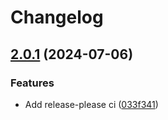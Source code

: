 # Changelog

## [2.0.1](https://github.com/XayahSuSuSu/Android-DataBackup/compare/2.0.1...v2.0.1) (2024-07-06)


### Features

* Add release-please ci ([033f341](https://github.com/XayahSuSuSu/Android-DataBackup/commit/033f34139eb8f29032b6d1b24c32a6a74b8499a4))
